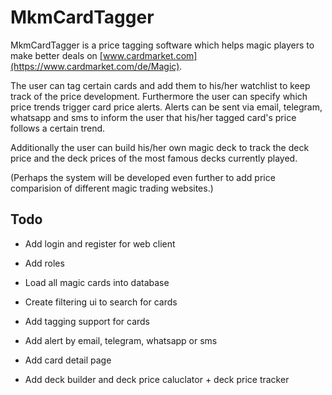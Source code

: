 # MkmCardTagger

MkmCardTagger is a price tagging software which helps magic players to make better deals on [www.cardmarket.com](https://www.cardmarket.com/de/Magic).

The user can tag certain cards and add them to his/her watchlist to keep track of the price development. Furthermore the user can specify which price trends trigger card price alerts. Alerts can be sent via email, telegram, whatsapp and sms to inform the user that his/her tagged card's price follows a certain trend.

Additionally the user can build his/her own magic deck to track the deck price and the deck prices of the most famous decks currently played.

(Perhaps the system will be developed even further to add price comparision of different magic trading websites.)

## Todo

- Add login and register for web client

- Add roles

- Load all magic cards into database

- Create filtering ui to search for cards

- Add tagging support for cards

- Add alert by email, telegram, whatsapp or sms

- Add card detail page

- Add deck builder and deck price caluclator + deck price tracker
